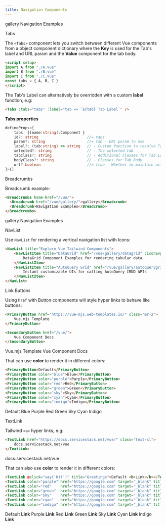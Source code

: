 ```yaml
---
title: Navigation Components
---
```


<link rel="stylesheet" href="/css/tailwind-components.css">

<script setup>
import { Icon } from "@iconify/vue"
import ApiReference from "../../src/components/ApiReference.vue"
import NavListExamples from "../../src/gallery/navigation/NavListExamples.vue"

const say = msg => alert(msg)

import A from "../../src/gallery/tabs/A.vue"
import B from "../../src/gallery/tabs/B.vue"
import C from "../../src/gallery/tabs/C.vue"
const tabs = { A, B, C }
</script>

<Breadcrumbs class="not-prose mt-4" home-href="/vue/">
  <Breadcrumb href="/vue/gallery/">gallery</Breadcrumb>
  <Breadcrumb>Navigation Examples</Breadcrumb>
</Breadcrumbs>

<ApiReference component="Tabs">Tabs</ApiReference>

The `<Tabs>` component lets you switch between different Vue components from a object component dictionary where the **Key** is used for the Tab's label and URL param and the **Value** component for the tab body. 

```html
<script setup>
import A from "./A.vue"
import B from "./B.vue"
import C from "./C.vue"
const tabs = { A, B, C }
</script>
```

The Tab's Label can alternatively be overridden with a custom **label** function, e.g:

```html
<Tabs :tabs="tabs" :label="tab => `${tab} Tab Label`" />
```
<Tabs :tabs="tabs" :label="tab => `${tab} Tab Label`" class="not-prose mb-8" />

**Tabs properties**

```ts
defineProps<{
    tabs: {[name:string]:Component }
    id?: string                      //= tabs
    param?: string                   //= tab - URL param to use
    label?: (tab:string) => string   // - Custom function to resolve Tab Label
    selected?: string                // - The selected tab
    tabClass?: string                // - Additional classes for Tab Label
    bodyClass?: string               // - Classes for Tab Body
    url?:boolean                     //= true - Whether to maintain active tab in history.pushState()
}>()
```

<ApiReference component="Breadcrumbs">Breadcrumbs</ApiReference>

Breadcrumb example:

```html
<Breadcrumbs home-href="/vue/">
  <Breadcrumb href="/vue/gallery/">gallery</Breadcrumb>
  <Breadcrumb>Navigation Examples</Breadcrumb>
</Breadcrumbs>
```

<Breadcrumbs class="not-prose my-8" home-href="/vue/">
  <Breadcrumb href="/vue/gallery/">gallery</Breadcrumb>
  <Breadcrumb>Navigation Examples</Breadcrumb>
</Breadcrumbs>

<ApiReference component="NavList">NavList</ApiReference>

Use `NavList` for rendering a vertical navigation list with Icons:

```html
<NavList title="Explore Vue Tailwind Components">
    <NavListItem title="DataGrid" href="/vue/gallery/datagrid" :iconSvg="Icons.DataGrid">
        DataGrid Component Examples for rendering tabular data
    </NavListItem>
    <NavListItem title="AutoQuery Grid" href="/vue/gallery/autoquerygrid" :iconSvg="Icons.AutoQueryGrid">
        Instant customizable UIs for calling AutoQuery CRUD APIs
    </NavListItem>
</NavList>
```

<div class="my-8 not-prose">
    <NavListExamples class="max-w-3xl mx-auto" />
</div>

<ApiReference component="PrimaryButton">Link Buttons</ApiReference>

Using `href` with Button components will style hyper links to behave like buttons:

```html
<PrimaryButton href="https://vue-mjs.web-templates.io/" class="mr-2">
    Vue.mjs Template
</PrimaryButton>

<SecondaryButton href="/vue/">
    Vue Component Docs
</SecondaryButton>
```

<div class="my-8 not-prose">
    <PrimaryButton href="https://vue-mjs.web-templates.io/" class="mr-2">Vue.mjs Template</PrimaryButton>
    <SecondaryButton href="/vue/">Vue Component Docs</SecondaryButton>
</div>

<ApiReference id="primarybutton" component="PrimaryButton" />

That can use **color** to render it in different colors:

```html
<PrimaryButton>Default</PrimaryButton>
<PrimaryButton color="blue">Blue</PrimaryButton>
<PrimaryButton color="purple">Purple</PrimaryButton>
<PrimaryButton color="red">Red</PrimaryButton>
<PrimaryButton color="green">Green</PrimaryButton>
<PrimaryButton color="sky">Sky</PrimaryButton>
<PrimaryButton color="cyan">Cyan</PrimaryButton>
<PrimaryButton color="indigo">Indigo</PrimaryButton>
```

<div class="my-8 space-x-2">
    <PrimaryButton>Default</PrimaryButton>
    <PrimaryButton color="blue">Blue</PrimaryButton>
    <PrimaryButton color="purple">Purple</PrimaryButton>
    <PrimaryButton color="red">Red</PrimaryButton>
    <PrimaryButton color="green">Green</PrimaryButton>
    <PrimaryButton color="sky">Sky</PrimaryButton>
    <PrimaryButton color="cyan">Cyan</PrimaryButton>
    <PrimaryButton color="indigo">Indigo</PrimaryButton>
</div>

<ApiReference component="TextLink">TextLink</ApiReference>

Tailwind `<a>` hyper links, e.g:

```html
<TextLink href="https://docs.servicestack.net/vue/" class="text-xl">
    docs.servicestack.net/vue
</TextLink>
```

<TextLink href="https://docs.servicestack.net/vue/" class="text-xl">docs.servicestack.net/vue</TextLink>

That can also use **color** to render it in different colors:

```html
<TextLink @click="say('Hi!')" title="Greetings">Default <b>Link</b></TextLink>
<TextLink color="purple" href="https://google.com" target="_blank" title="Google Link">Purple <b>Link</b></TextLink>
<TextLink color="red"    href="https://google.com" target="_blank" title="Google Link">Red <b>Link</b></TextLink>
<TextLink color="green"  href="https://google.com" target="_blank" title="Google Link">Green <b>Link</b></TextLink>
<TextLink color="sky"    href="https://google.com" target="_blank" title="Google Link">Sky <b>Link</b></TextLink>
<TextLink color="cyan"   href="https://google.com" target="_blank" title="Google Link">Cyan <b>Link</b></TextLink>
<TextLink color="indigo" href="https://google.com" target="_blank" title="Google Link">Indigo <b>Link</b></TextLink>
```

<div class="not-prose flex space-x-4">
  <TextLink @click="say('Hi!')" title="Greetings">Default <b>Link</b></TextLink>
  <TextLink color="purple" href="https://google.com" target="_blank" title="Google Link">Purple <b>Link</b></TextLink>
  <TextLink color="red"    href="https://google.com" target="_blank" title="Google Link">Red <b>Link</b></TextLink>
  <TextLink color="green"  href="https://google.com" target="_blank" title="Google Link">Green <b>Link</b></TextLink>
  <TextLink color="sky"    href="https://google.com" target="_blank" title="Google Link">Sky <b>Link</b></TextLink>
  <TextLink color="cyan"   href="https://google.com" target="_blank" title="Google Link">Cyan <b>Link</b></TextLink>
  <TextLink color="indigo" href="https://google.com" target="_blank" title="Google Link">Indigo <b>Link</b></TextLink>
</div>
